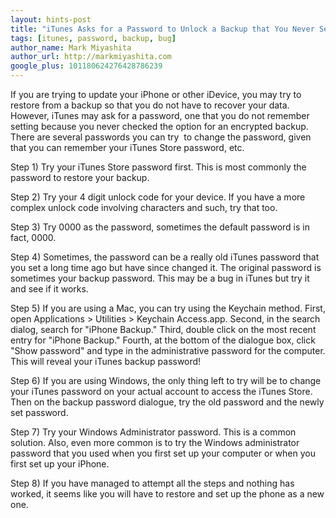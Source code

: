```yaml
---
layout: hints-post
title: "iTunes Asks for a Password to Unlock a Backup that You Never Set"
tags: [itunes, password, backup, bug]
author_name: Mark Miyashita
author_url: http://markmiyashita.com
google_plus: 101180624276428786239
---
```


If you are trying to update your iPhone or other iDevice, you may try to restore from a backup so that you do not have to recover your data. However, iTunes may ask for a password, one that you do not remember setting because you never checked the option for an encrypted backup. There are several passwords you can try  to change the password, given that you can remember your iTunes Store password, etc.

Step 1) Try your iTunes Store password first. This is most commonly the password to restore your backup.

Step 2) Try your 4 digit unlock code for your device. If you have a more complex unlock code involving characters and such, try that too.

Step 3) Try 0000 as the password, sometimes the default password is in fact, 0000.

Step 4) Sometimes, the password can be a really old iTunes password that you set a long time ago but have since changed it. The original password is sometimes your backup password. This may be a bug in iTunes but try it and see if it works.

Step 5) If you are using a Mac, you can try using the Keychain method. First, open Applications > Utilities > Keychain Access.app. Second, in the search dialog, search for "iPhone Backup." Third, double click on the most recent entry for "iPhone Backup." Fourth, at the bottom of the dialogue box, click "Show password" and type in the administrative password for the computer. This will reveal your iTunes backup password!

Step 6) If you are using Windows, the only thing left to try will be to change your iTunes password on your actual account to access the iTunes Store. Then on the backup password dialogue, try the old password and the newly set password.

Step 7) Try your Windows Administrator password. This is a common solution. Also, even more common is to try the Windows administrator password that you used when you first set up your computer or when you first set up your iPhone.

Step 8) If you have managed to attempt all the steps and nothing has worked, it seems like you will have to restore and set up the phone as a new one.